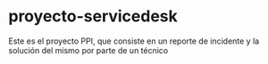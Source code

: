 # proyecto-servicedesk
Este es el proyecto PPI, que consiste en un reporte de incidente y la solución del mismo por parte de un técnico

